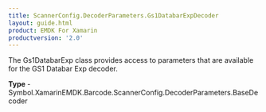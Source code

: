 ```yaml
---
title: ScannerConfig.DecoderParameters.Gs1DatabarExpDecoder
layout: guide.html
product: EMDK For Xamarin
productversion: '2.0'
---
```

The Gs1DatabarExp class provides access to parameters that are available for the GS1 Databar Exp decoder.

**Type** - Symbol.XamarinEMDK.Barcode.ScannerConfig.DecoderParameters.BaseDecoder
















